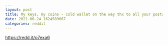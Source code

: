 ```yaml
--- 
layout: post 
title: My keys, my coins - cold wallet on the way thx to all your posts 
date: 2021-06-24 1624589667 
categories: reddit 
--- 
```

https://redd.it/o7exa6